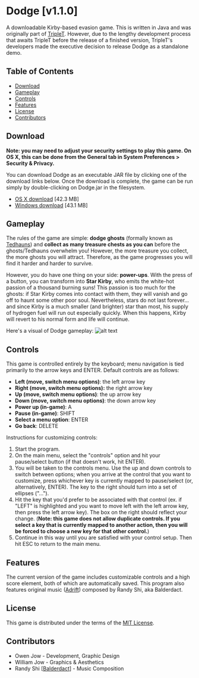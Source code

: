 Dodge [v1.1.0]
========================================================================

A downloadable Kirby-based evasion game. This is written in Java and was originally part of [TripleT](https://github.com/ohjay/TripleTGame). However, due to the lengthy development process that awaits TripleT before the release of a finished version, TripleT's developers made the executive decision to release Dodge as a standalone demo.


## Table of Contents

* [Download](#download)
* [Gameplay](#gameplay)
* [Controls](#controls)
* [Features](#features)
* [License](#license)
* [Contributors](#contributors)


Download
------------------------------------------------------------------------

**Note: you may need to adjust your security settings to play this game. On OS X, this can be done from the General tab in System Preferences > Security & Privacy.**

You can download Dodge as an executable JAR file by clicking one of the download links below. Once the download is complete, the game can be run simply by double-clicking on Dodge.jar in the filesystem.

- [OS X download](https://github.com/ohjay/Dodge/blob/master/dist/Dodge-OSX-1.1.jar?raw=true) [42.3 MB]
- [Windows download](https://github.com/ohjay/Dodge/blob/master/dist/Dodge-windows-1.1.jar?raw=true) [43.1 MB]


Gameplay
------------------------------------------------------------------------

The rules of the game are simple: **dodge ghosts** (formally known as [Tedhauns](http://kirby.wikia.com/wiki/Tedhaun)) and **collect as many treasure chests as you can** before the ghosts/Tedhauns overwhelm you! However, the more treasure you collect, the more ghosts you will attract. Therefore, as the game progresses you will find it harder and harder to survive. 

However, you do have one thing on your side: **power-ups**. With the press of a button, you can transform into **Star Kirby**, who emits the white-hot passion of a thousand burning suns! This passion is too much for the ghosts: if Star Kirby comes into contact with them, they will vanish and go off to haunt some other poor soul. Nevertheless, stars do not last forever... and since Kirby is a much smaller (and brighter) star than most, his supply of hydrogen fuel will run out especially quickly. When this happens, Kirby will revert to his normal form and life will continue.

Here's a visual of Dodge gameplay:
![alt text](https://cloud.githubusercontent.com/assets/8358648/8349811/e195fe4a-1ad4-11e5-96a4-b59483a6410e.png "Dodge gameplay")


Controls
------------------------------------------------------------------------

This game is controlled entirely by the keyboard; menu navigation is tied primarily to the arrow keys and ENTER. Default controls are as follows:

- **Left (move, switch menu options)**: the left arrow key
- **Right (move, switch menu options):** the right arrow key
- **Up (move, switch menu options)**: the up arrow key
- **Down (move, switch menu options)**: the down arrow key
- **Power up (in-game)**: A
- **Pause (in-game)**: SHIFT
- **Select a menu option**: ENTER
- **Go back**: DELETE

Instructions for customizing controls:

1. Start the program.
2. On the main menu, select the "controls" option and hit your pause/select button (if that doesn't work, hit ENTER).
3. You will be taken to the controls menu. Use the up and down controls to switch between options; when you arrive at the control that you want to customize, press whichever key is currently mapped to pause/select (or, alternatively, ENTER). The key to the right should turn into a set of ellipses ("...").
4. Hit the key that you'd prefer to be associated with that control (ex. if "LEFT" is highlighted and you want to move left with the left arrow key, then press the left arrow key). The box on the right should reflect your change. (**Note: this game does not allow duplicate controls. If you select a key that is currently mapped to another action, then you will be forced to choose a new key for that other control.**)
5. Continue in this way until you are satisfied with your control setup. Then hit ESC to return to the main menu.


Features
------------------------------------------------------------------------

The current version of the game includes customizable controls and a high score element, both of which are automatically saved. This program also features original music ([Adrift](https://www.youtube.com/watch?v=S2pJcRMe1H0)) composed by Randy Shi, aka Balderdact.


License
------------------------------------------------------------------------

This game is distributed under the terms of the [MIT License](https://github.com/ohjay/Dodge/blob/master/LICENSE.txt).


Contributors
------------------------------------------------------------------------

- Owen Jow - Development, Graphic Design
- William Jow - Graphics & Aesthetics
- Randy Shi [[Balderdact](https://soundcloud.com/balderdact)] - Music Composition
